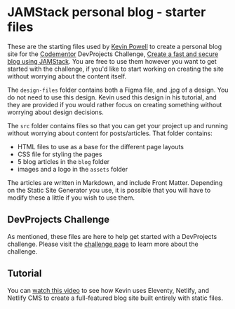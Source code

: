 # JAMStack personal blog - starter files

These are the starting files used by [Kevin Powell](https://kevinpowell.co) to create a personal blog site for the [Codementor](https://www.codementor.io/) DevProjects Challenge, [Create a fast and secure blog using JAMStack](#). You are free to use them however you want to get started with the challenge, if you'd like to start working on creating the site without worrying about the content itself.

The `design-files` folder contains both a Figma file, and .jpg of a design. You do not need to use this design. Kevin used this design in his tutorial, and they are provided if you would rather focus on creating something without worrying about design decisions.

The `src` folder contains files so that you can get your project up and running without worrying about content for posts/articles. That folder contains:

- HTML files to use as a base for the different page layouts
- CSS file for styling the pages
- 5 blog articles in the `blog` folder
- images and a logo in the `assets` folder

The articles are written in Markdown, and include Front Matter. Depending on the Static Site Generator you use, it is possible that you will have to modify these a little if you wish to use them. 

## DevProjects Challenge

As mentioned, these files are here to help get started with a DevProjects challenge. Please visit the [challenge page](#) to learn more about the challenge.

## Tutorial

You can [watch this video](#) to see how Kevin uses Eleventy, Netlify, and Netlify CMS to create a full-featured blog site built entirely with static files.
